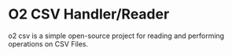 # O2 CSV Handler/Reader
 o2 csv is a simple open-source project for reading and performing operations on CSV Files.
